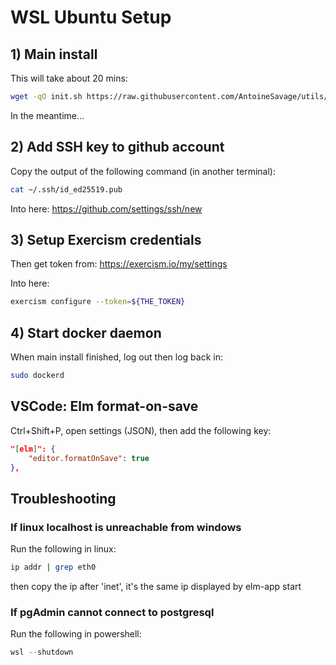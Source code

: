 # WSL Ubuntu Setup

## 1) Main install

This will take about 20 mins:

```bash
wget -qO init.sh https://raw.githubusercontent.com/AntoineSavage/utils/main/init.sh && bash init.sh && rm init.sh
```

In the meantime...

## 2) Add SSH key to github account

Copy the output of the following command (in another terminal):

```bash
cat ~/.ssh/id_ed25519.pub
```

Into here: <https://github.com/settings/ssh/new>

## 3) Setup Exercism credentials

Then get token from: <https://exercism.io/my/settings>

Into here:

```bash
exercism configure --token=${THE_TOKEN}
```

## 4) Start docker daemon

When main install finished, log out then log back in:

```bash
sudo dockerd
```

## VSCode: Elm format-on-save

Ctrl+Shift+P, open settings (JSON), then add the following key:

```json
"[elm]": {
    "editor.formatOnSave": true
},
```

## Troubleshooting

### If linux localhost is unreachable from windows

Run the following in linux:

```bash
ip addr | grep eth0
```

then copy the ip after 'inet', it's the same ip displayed by elm-app start

### If pgAdmin cannot connect to postgresql

Run the following in powershell:

```powershell
wsl --shutdown
```
